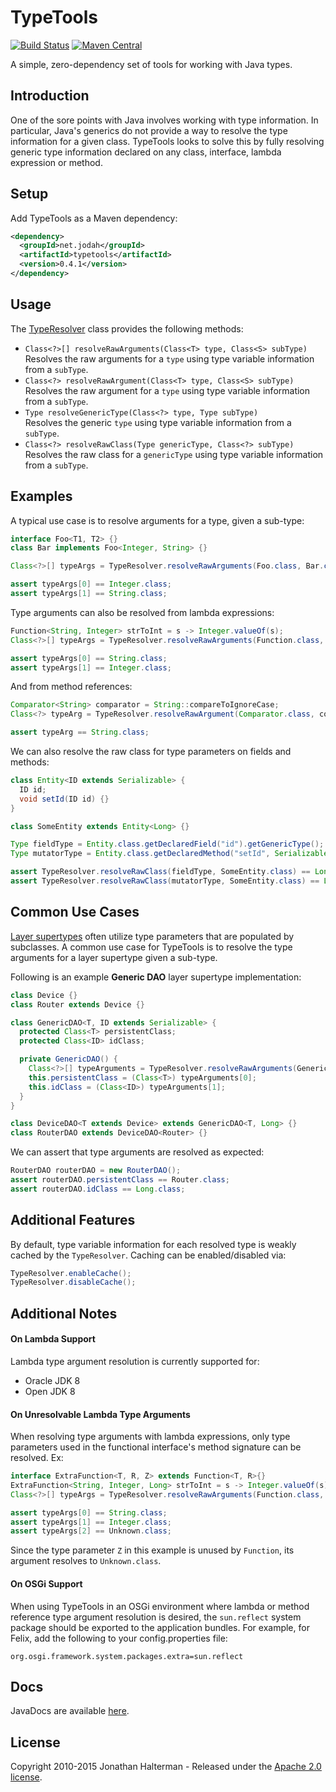 # TypeTools
[![Build Status](https://travis-ci.org/jhalterman/typetools.svg)](https://travis-ci.org/jhalterman/typetools) 
[![Maven Central](https://maven-badges.herokuapp.com/maven-central/net.jodah/typetools/badge.svg)](https://maven-badges.herokuapp.com/maven-central/net.jodah/typetools) 

A simple, zero-dependency set of tools for working with Java types.

## Introduction

One of the sore points with Java involves working with type information. In particular, Java's generics do not provide a way to resolve the type information for a given class. TypeTools looks to solve this by fully resolving generic type information declared on any class, interface, lambda expression or method.

## Setup

Add TypeTools as a Maven dependency:

```xml
<dependency>
  <groupId>net.jodah</groupId>
  <artifactId>typetools</artifactId>
  <version>0.4.1</version>
</dependency>
```

## Usage

The [TypeResolver](http://jodah.net/typetools/javadoc/net/jodah/typetools/TypeResolver.html) class provides the following methods:

* `Class<?>[] resolveRawArguments(Class<T> type, Class<S> subType)`
<br>Resolves the raw arguments for a `type` using type variable information from a `subType`.
* `Class<?> resolveRawArgument(Class<T> type, Class<S> subType)`
<br>Resolves the raw argument for a `type` using type variable information from a `subType`.
* `Type resolveGenericType(Class<?> type, Type subType)`
<br>Resolves the generic `type` using type variable information from a `subType`.
* `Class<?> resolveRawClass(Type genericType, Class<?> subType)`
<br>Resolves the raw class for a `genericType` using type variable information from a `subType`. 

## Examples

A typical use case is to resolve arguments for a type, given a sub-type:

```java
interface Foo<T1, T2> {}
class Bar implements Foo<Integer, String> {}

Class<?>[] typeArgs = TypeResolver.resolveRawArguments(Foo.class, Bar.class);

assert typeArgs[0] == Integer.class;
assert typeArgs[1] == String.class;
```

Type arguments can also be resolved from lambda expressions:

```java
Function<String, Integer> strToInt = s -> Integer.valueOf(s);
Class<?>[] typeArgs = TypeResolver.resolveRawArguments(Function.class, strToInt.getClass());

assert typeArgs[0] == String.class;
assert typeArgs[1] == Integer.class;
```

And from method references:

```java
Comparator<String> comparator = String::compareToIgnoreCase;
Class<?> typeArg = TypeResolver.resolveRawArgument(Comparator.class, comparator.getClass());

assert typeArg == String.class;
```

We can also resolve the raw class for type parameters on fields and methods:

```java
class Entity<ID extends Serializable> {
  ID id;
  void setId(ID id) {}
}

class SomeEntity extends Entity<Long> {}

Type fieldType = Entity.class.getDeclaredField("id").getGenericType();
Type mutatorType = Entity.class.getDeclaredMethod("setId", Serializable.class).getGenericParameterTypes()[0];

assert TypeResolver.resolveRawClass(fieldType, SomeEntity.class) == Long.class;
assert TypeResolver.resolveRawClass(mutatorType, SomeEntity.class) == Long.class;
```

## Common Use Cases

[Layer supertypes](http://martinfowler.com/eaaCatalog/layerSupertype.html) often utilize type parameters that are populated by subclasses. A common use case for TypeTools is to resolve the type arguments for a layer supertype given a sub-type. 

Following is an example **Generic DAO** layer supertype implementation:

```java
class Device {}
class Router extends Device {}

class GenericDAO<T, ID extends Serializable> {
  protected Class<T> persistentClass;
  protected Class<ID> idClass;

  private GenericDAO() {
    Class<?>[] typeArguments = TypeResolver.resolveRawArguments(GenericDAO.class, getClass());
    this.persistentClass = (Class<T>) typeArguments[0];
    this.idClass = (Class<ID>) typeArguments[1];
  }
}

class DeviceDAO<T extends Device> extends GenericDAO<T, Long> {}
class RouterDAO extends DeviceDAO<Router> {}
```

We can assert that type arguments are resolved as expected:

```java
RouterDAO routerDAO = new RouterDAO();
assert routerDAO.persistentClass == Router.class;
assert routerDAO.idClass == Long.class;
```

## Additional Features

By default, type variable information for each resolved type is weakly cached by the `TypeResolver`. Caching can be enabled/disabled via:

```java
TypeResolver.enableCache();
TypeResolver.disableCache();
```

## Additional Notes

#### On Lambda Support

Lambda type argument resolution is currently supported for:

* Oracle JDK 8
* Open JDK 8

#### On Unresolvable Lambda Type Arguments

When resolving type arguments with lambda expressions, only type parameters used in the functional interface's method signature can be resolved. Ex:

```java
interface ExtraFunction<T, R, Z> extends Function<T, R>{}
ExtraFunction<String, Integer, Long> strToInt = s -> Integer.valueOf(s);
Class<?>[] typeArgs = TypeResolver.resolveRawArguments(Function.class, strToInt.getClass());

assert typeArgs[0] == String.class;
assert typeArgs[1] == Integer.class;
assert typeArgs[2] == Unknown.class;
```

Since the type parameter `Z` in this example is unused by `Function`, its argument resolves to `Unknown.class`.

#### On OSGi Support

When using TypeTools in an OSGi environment where lambda or method reference type argument resolution is desired, the `sun.reflect` system package should be exported to the application bundles. For example, for Felix, add the following to your config.properties file:

```
org.osgi.framework.system.packages.extra=sun.reflect
```

## Docs

JavaDocs are available [here](https://jhalterman.github.com/typetools/javadoc).

## License

Copyright 2010-2015 Jonathan Halterman - Released under the [Apache 2.0 license](http://www.apache.org/licenses/LICENSE-2.0.html).
